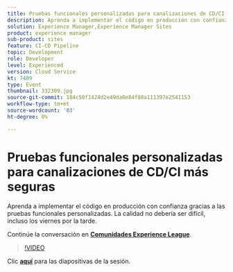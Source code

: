 ```yaml
---
title: Pruebas funcionales personalizadas para canalizaciones de CD/CI más seguras
description: Aprenda a implementar el código en producción con confianza gracias a las pruebas funcionales personalizadas. La calidad no debería ser difícil, incluso los viernes por la tarde.
solution: Experience Manager,Experience Manager Sites
product: experience manager
sub-product: sites
feature: CI-CD Pipeline
topic: Development
role: Developer
level: Experienced
version: Cloud Service
kt: 7409
type: Event
thumbnail: 332309.jpg
source-git-commit: 184c50f1424d2e49da6e84f88a111397e2541153
workflow-type: tm+mt
source-wordcount: '83'
ht-degree: 0%

---
```



# Pruebas funcionales personalizadas para canalizaciones de CD/CI más seguras

Aprenda a implementar el código en producción con confianza gracias a las pruebas funcionales personalizadas. La calidad no debería ser difícil, incluso los viernes por la tarde.

Continúe la conversación en **[Comunidades Experience League](http://adobe.ly/36Yd3v6)**.

>[!VIDEO](https://video.tv.adobe.com/v/332309/?quality=12&learn=on&hidetitle=true)

Clic **[aquí](/help/adobe-developers-live/assets/custom-functional-tests-cicd.pdf)** para las diapositivas de la sesión.

